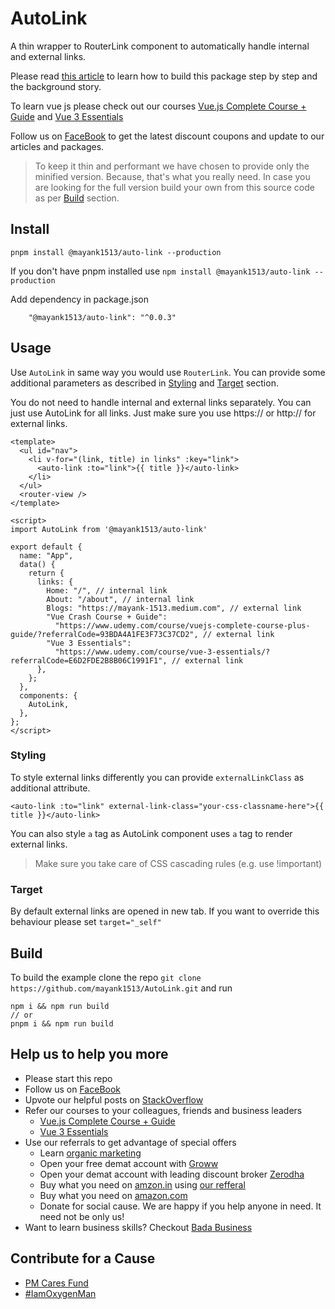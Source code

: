 # AutoLink
A thin wrapper to RouterLink component to automatically handle internal and external links.

Please read [this article](https://medium.com/js-dojo/extending-vue-router-links-in-vue-3-8c7d93eb20bc) to learn how to build this package step by step and the background story.

To learn vue js please check out our courses [Vue.js Complete Course + Guide](https://www.udemy.com/course/vuejs-complete-course-plus-guide/?referralCode=93BDA4A1FE3F73C37CD2) and [Vue 3 Essentials](https://www.udemy.com/course/vue-3-essentials/?referralCode=E6D2FDE2B8B06C1991F1)

Follow us on [FaceBook](https://www.facebook.com/Learn-Vue-Js-104953725168718/) to get the latest discount coupons and update to our articles and packages.

> To keep it thin and performant we have chosen to provide only the minified version. Because, that's what you really need. In case you are looking for the full version build your own from this source code as per [Build](#Build) section.

## Install
```
pnpm install @mayank1513/auto-link --production
```
If you don't have pnpm installed use `npm install @mayank1513/auto-link --production`

Add dependency in package.json 
```
    "@mayank1513/auto-link": "^0.0.3"
```
## Usage
Use `AutoLink` in same way you would use `RouterLink`. You can provide some additional parameters as described in [Styling](#Styling) and [Target](#Target) section.

You do not need to handle internal and external links separately. You can just use AutoLink for all links. Just make sure you use https:// or http:// for external links.

```
<template>
  <ul id="nav">
    <li v-for="(link, title) in links" :key="link">
      <auto-link :to="link">{{ title }}</auto-link>
    </li>
  </ul>
  <router-view />
</template>

<script>
import AutoLink from '@mayank1513/auto-link'

export default {
  name: "App",
  data() {
    return {
      links: {
        Home: "/", // internal link
        About: "/about", // internal link
        Blogs: "https://mayank-1513.medium.com", // external link
        "Vue Crash Course + Guide":
          "https://www.udemy.com/course/vuejs-complete-course-plus-guide/?referralCode=93BDA4A1FE3F73C37CD2", // external link
        "Vue 3 Essentials":
          "https://www.udemy.com/course/vue-3-essentials/?referralCode=E6D2FDE2B8B06C1991F1", // external link
      },
    };
  },
  components: {
    AutoLink,
  },
};
</script>
```

### Styling
To style external links differently you can provide `externalLinkClass` as additional attribute.
```
<auto-link :to="link" external-link-class="your-css-classname-here">{{ title }}</auto-link>
```
You can also style `a` tag as AutoLink component uses `a` tag to render external links.
> Make sure you take care of CSS cascading rules (e.g. use !important)

### Target
By default external links are opened in new tab. If you want to override this behaviour please set `target="_self"`

## Build
To build the example clone the repo `git clone https://github.com/mayank1513/AutoLink.git` and run

```
npm i && npm run build
// or
pnpm i && npm run build 
```
## Help us to help you more
- Please start this repo
- Follow us on [FaceBook](https://www.facebook.com/Learn-Vue-Js-104953725168718/)
- Upvote our helpful posts on [StackOverflow](https://stackoverflow.com/users/story/9640177)
- Refer our courses to your colleagues, friends and business leaders
  - [Vue.js Complete Course + Guide](https://www.udemy.com/course/vuejs-complete-course-plus-guide/?referralCode=93BDA4A1FE3F73C37CD2)
  - [Vue 3 Essentials](https://www.udemy.com/course/vue-3-essentials/?referralCode=E6D2FDE2B8B06C1991F1)
- Use our referrals to get advantage of special offers
  - Learn [organic marketing](https://leads-arc.web.app/) 
  - Open your free demat account with [Groww](https://groww.app.link/refe/mayank-kumar8914309)
  - Open your demat account with leading discount broker [Zerodha](https://zerodha.com/?c=GG0215&s=CONSOLE)
  - Buy what you need on [amzon.in](https://www.amazon.in/ref=assoc_aax_fallback_300x250?tag=mayank1513-21&linkCode=ur8) using [our refferal](https://www.amazon.in/ref=assoc_aax_fallback_300x250?tag=mayank1513-21&linkCode=ur8)
  - Buy what you need on [amazon.com](https://amzn.to/3i2PPsE)
  - Donate for social cause. We are happy if you help anyone in need. It need not be only us!
- Want to learn business skills? Checkout [Bada Business](https://www.badabusiness.com/dd/BIMK003866)

## Contribute for a Cause
- [PM Cares Fund](https://www.pmcares.gov.in/en/)
- [#IamOxygenMan](https://www.badabusiness.com/IamOxygenMan)


